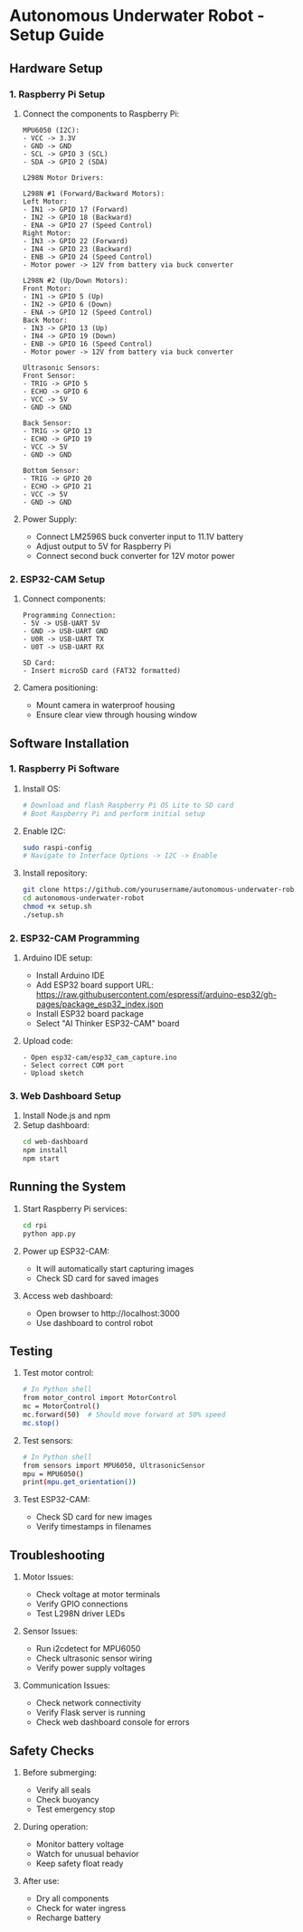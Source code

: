 # Autonomous Underwater Robot - Setup Guide

## Hardware Setup

### 1. Raspberry Pi Setup
1. Connect the components to Raspberry Pi:
   ```
   MPU6050 (I2C):
   - VCC -> 3.3V
   - GND -> GND
   - SCL -> GPIO 3 (SCL)
   - SDA -> GPIO 2 (SDA)

   L298N Motor Drivers:

   L298N #1 (Forward/Backward Motors):
   Left Motor:
   - IN1 -> GPIO 17 (Forward)
   - IN2 -> GPIO 18 (Backward)
   - ENA -> GPIO 27 (Speed Control)
   Right Motor:
   - IN3 -> GPIO 22 (Forward)
   - IN4 -> GPIO 23 (Backward)
   - ENB -> GPIO 24 (Speed Control)
   - Motor power -> 12V from battery via buck converter
   
   L298N #2 (Up/Down Motors):
   Front Motor:
   - IN1 -> GPIO 5 (Up)
   - IN2 -> GPIO 6 (Down)
   - ENA -> GPIO 12 (Speed Control)
   Back Motor:
   - IN3 -> GPIO 13 (Up)
   - IN4 -> GPIO 19 (Down)
   - ENB -> GPIO 16 (Speed Control)
   - Motor power -> 12V from battery via buck converter

   Ultrasonic Sensors:
   Front Sensor:
   - TRIG -> GPIO 5
   - ECHO -> GPIO 6
   - VCC -> 5V
   - GND -> GND

   Back Sensor:
   - TRIG -> GPIO 13
   - ECHO -> GPIO 19
   - VCC -> 5V
   - GND -> GND

   Bottom Sensor:
   - TRIG -> GPIO 20
   - ECHO -> GPIO 21
   - VCC -> 5V
   - GND -> GND
   ```

2. Power Supply:
   - Connect LM2596S buck converter input to 11.1V battery
   - Adjust output to 5V for Raspberry Pi
   - Connect second buck converter for 12V motor power

### 2. ESP32-CAM Setup
1. Connect components:
   ```
   Programming Connection:
   - 5V -> USB-UART 5V
   - GND -> USB-UART GND
   - U0R -> USB-UART TX
   - U0T -> USB-UART RX
   
   SD Card:
   - Insert microSD card (FAT32 formatted)
   ```

2. Camera positioning:
   - Mount camera in waterproof housing
   - Ensure clear view through housing window

## Software Installation

### 1. Raspberry Pi Software
1. Install OS:
   ```bash
   # Download and flash Raspberry Pi OS Lite to SD card
   # Boot Raspberry Pi and perform initial setup
   ```

2. Enable I2C:
   ```bash
   sudo raspi-config
   # Navigate to Interface Options -> I2C -> Enable
   ```

3. Install repository:
   ```bash
   git clone https://github.com/yourusername/autonomous-underwater-robot.git
   cd autonomous-underwater-robot
   chmod +x setup.sh
   ./setup.sh
   ```

### 2. ESP32-CAM Programming
1. Arduino IDE setup:
   - Install Arduino IDE
   - Add ESP32 board support URL: https://raw.githubusercontent.com/espressif/arduino-esp32/gh-pages/package_esp32_index.json
   - Install ESP32 board package
   - Select "AI Thinker ESP32-CAM" board

2. Upload code:
   ```
   - Open esp32-cam/esp32_cam_capture.ino
   - Select correct COM port
   - Upload sketch
   ```

### 3. Web Dashboard Setup
1. Install Node.js and npm
2. Setup dashboard:
   ```bash
   cd web-dashboard
   npm install
   npm start
   ```

## Running the System

1. Start Raspberry Pi services:
   ```bash
   cd rpi
   python app.py
   ```

2. Power up ESP32-CAM:
   - It will automatically start capturing images
   - Check SD card for saved images

3. Access web dashboard:
   - Open browser to http://localhost:3000
   - Use dashboard to control robot

## Testing

1. Test motor control:
   ```bash
   # In Python shell
   from motor_control import MotorControl
   mc = MotorControl()
   mc.forward(50)  # Should move forward at 50% speed
   mc.stop()
   ```

2. Test sensors:
   ```bash
   # In Python shell
   from sensors import MPU6050, UltrasonicSensor
   mpu = MPU6050()
   print(mpu.get_orientation())
   ```

3. Test ESP32-CAM:
   - Check SD card for new images
   - Verify timestamps in filenames

## Troubleshooting

1. Motor Issues:
   - Check voltage at motor terminals
   - Verify GPIO connections
   - Test L298N driver LEDs

2. Sensor Issues:
   - Run i2cdetect for MPU6050
   - Check ultrasonic sensor wiring
   - Verify power supply voltages

3. Communication Issues:
   - Check network connectivity
   - Verify Flask server is running
   - Check web dashboard console for errors

## Safety Checks

1. Before submerging:
   - Verify all seals
   - Check buoyancy
   - Test emergency stop

2. During operation:
   - Monitor battery voltage
   - Watch for unusual behavior
   - Keep safety float ready

3. After use:
   - Dry all components
   - Check for water ingress
   - Recharge battery
